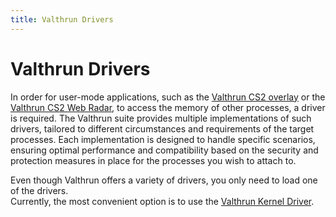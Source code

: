 ```yaml
---
title: Valthrun Drivers
---
```


# Valthrun Drivers

In order for user-mode applications, such as the [Valthrun CS2 overlay](../applications/cs2_overlay) or the [Valthrun CS2 Web Radar](../applications/cs2_radar_standalone), to access the memory of other processes, a driver is required. The Valthrun suite provides multiple implementations of such drivers, tailored to different circumstances and requirements of the target processes. Each implementation is designed to handle specific scenarios, ensuring optimal performance and compatibility based on the security and protection measures in place for the processes you wish to attach to.

Even though Valthrun offers a variety of drivers, you only need to load one of the drivers.  
Currently, the most convenient option is to use the [Valthrun Kernel Driver](./kernel/).
